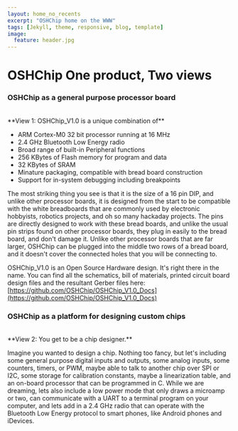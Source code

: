 ```yaml
---
layout: home_no_recents
excerpt: "OSHChip home on the WWW"
tags: [Jekyll, theme, responsive, blog, template]
image:
  feature: header.jpg
---
```


OSHChip   One product, Two views
================================

### OSHChip as a general purpose processor board

<br>
**View 1:  OSHChip_V1.0 is a unique combination of**

* ARM Cortex-M0 32 bit processor running at 16 MHz
* 2.4 GHz Bluetooth Low Energy radio
* Broad range of built-in Peripheral functions
* 256 KBytes of Flash memory for program and data
*  32 KBytes of SRAM
* Minature packaging, compatible with bread board construction
* Support for in-system debugging including breakpoints

The most striking thing you see is that it is the size of a 16 pin
DIP, and unlike other processor boards, it is designed from the start
to be compatible with the white breadboards that are commonly used by
electronic hobbyists, robotics projects, and oh so many hackaday
projects. The pins are directly designed to work with these bread
boards, and unlike the usual pin strips found on other processor
boards, they plug in easily to the bread board, and don't damage it.
Unlike other processor boards that are far larger, OSHChip can be
plugged into the middle two rows of a bread board, and it doesn't
cover the connected holes that you will be connecting to.

OSHChip_V1.0 is an Open Source Hardware design. It's right there
in the name. You can find all the schematics, bill of materials,
printed circuit board design files and the resultant Gerber files
here: [https://github.com/OSHChip/OSHChip_V1.0_Docs](https://github.com/OSHChip/OSHChip_V1.0_Docs)


### OSHChip as a platform for designing custom chips

<br>
**View 2:  You get to be a chip designer.**

Imagine you wanted to design a chip. Nothing too fancy, but let's
including some general purpose digital inputs and outputs, some analog
inputs, some counters, timers, or PWM, maybe able to talk to another
chip over SPI or I2C, some storage for calibration constants, maybe a
linearization table, and an on-board processor that can be programmed
in C. While we are dreaming, lets also include a low power mode that
only draws a microamp or two, can communicate with a UART to a
terminal program on your computer, and lets add in a 2.4 GHz radio
that can operate with the Bluetooth Low Energy protocol to smart
phones, like Android phones and iDevices.


